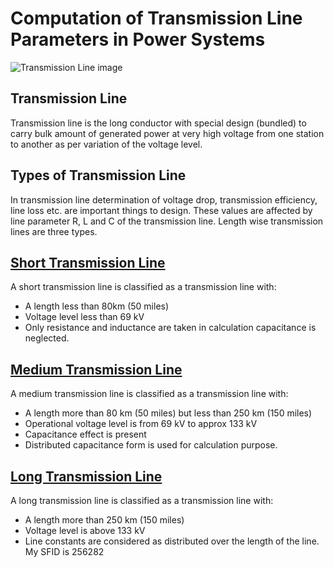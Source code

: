 # Computation of Transmission Line Parameters in Power Systems
![Transmission Line image](https://4.imimg.com/data4/XK/RN/MY-15740765/overhead-transmission-line-500x500.jpg) 

## Transmission Line
Transmission line is the long conductor with special design (bundled) to carry bulk amount of generated power at very high voltage from one station to another as per variation of the voltage level.
## Types of Transmission Line
In transmission line determination of voltage drop, transmission efficiency, line loss etc. are important things to design. These values are affected by line parameter R, L and C of the transmission line. Length wise transmission lines are three types.
##  [Short Transmission Line](https://www.electrical4u.com/short-transmission-line/)
A short transmission line is classified as a transmission line with:
- A length less than 80km (50 miles)
- Voltage level less than 69 kV
- Only resistance and inductance are taken in calculation capacitance is neglected.
## [Medium Transmission Line](https://www.electrical4u.com/medium-transmission-line/#:~:text=A%20medium%20transmission%20line%20is,250%20km%20(150%20miles).)
A medium transmission line is classified as a transmission line with:
- A length more than 80 km (50 miles) but less than 250 km (150 miles)
- Operational voltage level is from 69 kV to approx 133 kV
- Capacitance effect is present
- Distributed capacitance form is used for calculation purpose.
## [Long Transmission Line](https://www.electrical4u.com/long-transmission-line/#:~:text=A%20long%20transmission%20line%20is,250%20km%20(150%20miles).&text=In%20a%20long%20transmission%20line,the%20entire%20length%20of%20line.)
A long transmission line is classified as a transmission line with:
- A length more than 250 km (150 miles)
- Voltage level is above 133 kV
- Line constants are considered as distributed over the length of the line.
My SFID is 256282
